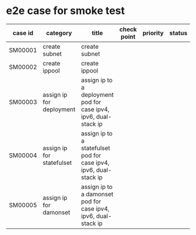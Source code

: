 # e2e case for smoke test

| case id | category  | title | check point      | priority | status | other |
|---------|-----------|-------|------------------|----------|--------|-------|
| SM00001  | create subnet | create subnet   |    |        |    |       |
| SM00002  | create ippool | create ippool   |    |        |    |       |
| SM00003  | assign ip for deployment | assign ip to a deployment pod for case ipv4, ipv6, dual-stack ip  | | | | |
| SM00004  | assign ip for statefulset | assign ip to a statefulset pod for case ipv4, ipv6, dual-stack ip  | | | | |
| SM00005  | assign ip for damonset | assign ip to a damonset pod for case ipv4, ipv6, dual-stack ip  | | | | |
